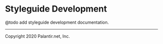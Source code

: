 # Styleguide Development

@todo add styleguide development documentation.

----
Copyright 2020 Palantir.net, Inc.
